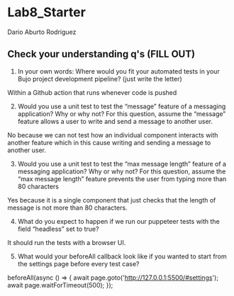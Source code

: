 # Lab8_Starter

Dario Aburto Rodriguez
## Check your understanding q's (FILL OUT)
1. In your own words: Where would you fit your automated tests in your Bujo project development pipeline? (just write the letter)
  
 Within a Github action that runs whenever code is pushed 

2. Would you use a unit test to test the “message” feature of a messaging application? Why or why not? For this question, assume the “message” feature allows a user to write and send a message to another user.

No because we can not test how an individual component interacts with another feature which in this cause writing and sending a message to another user. 

3. Would you use a unit test to test the “max message length” feature of a messaging application? Why or why not? For this question, assume the “max message length” feature prevents the user from typing more than 80 characters

Yes because it is a single component that just checks that the length of message is not more than 80 characters. 

4. What do you expect to happen if we run our puppeteer tests with the field “headless” set to true?

It should run the tests with a browser UI.

5. What would your beforeAll callback look like if you wanted to start from the settings page before every test case?

  beforeAll(async () => {
    await page.goto('http://127.0.0.1:5500/#settings');
    await page.waitForTimeout(500);
  });
